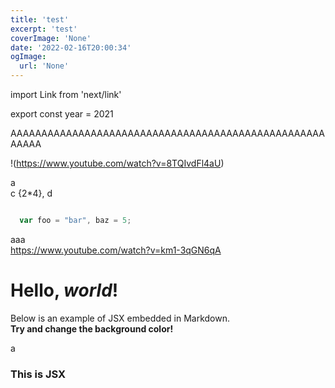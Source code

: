 ```yaml
---
title: 'test'
excerpt: 'test'
coverImage: 'None'
date: '2022-02-16T20:00:34'
ogImage:
  url: 'None'
---
```


import Link from 'next/link'

export const year = 2021

AAAAAAAAAAAAAAAAAAAAAAAAAAAAAAAAAAAAAAAAAAAAAAAAAAAAAAAA

!(https://www.youtube.com/watch?v=8TQIvdFl4aU)

a <br/> c {2*4}, d

<img src=""/>

```js
  var foo = "bar", baz = 5;
```
aaa<br/>https://www.youtube.com/watch?v=km1-3qGN6qA


# Hello, *world*!

Below is an example of JSX embedded in Markdown. <br /> **Try and change
the background color!**



<Link href='/about'>
  <a>a</a>
</Link>

<div style={{ padding: '20px', backgroundColor: 'tomato' }}>
  <h3>This is JSX</h3>
</div>
